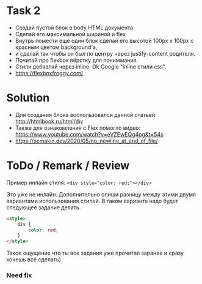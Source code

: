 # Task 2
- Создай пустой блок в body HTML документа
- Сделай его максимальной шириной и flex
- Внутрь помести ещё один блок сделай его высотой 100px x 100px с красным цветом background'a,
- и сделай так чтобы он был по центру через justify-content родителя.
- Почитай про flexbox вёрстку для пониммания.
- Стили добавляй через inline. Ok Google "inline стили css".
- https://flexboxfroggy.com/

# Solution
- Для создания блока воспользовался данной статьей: http://htmlbook.ru/html/div
- Также для ознакомления с Flex помогло видео: https://www.youtube.com/watch?v=eVZEwEQg4pg&t=54s
- https://semakin.dev/2020/05/no_newline_at_end_of_file/

# ToDo / Remark / Review
Пример инлайн стиля:
```<div style="color: red;"></div>```

Это уже не инлайн. Дополнительно опиши разницу между этими двумя вариантами использования стилей.
В таком варианте надо будет следующее задание делать.
```html
<style>
    div {
        color: red;
    }
</style>
```
Такое ощущение что ты все задания уже прочитал заранее и сразу хочешь всё сделать)

### Need fix
